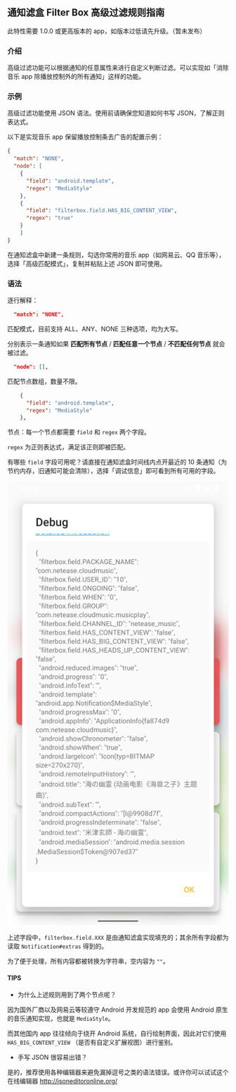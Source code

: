 ## 通知滤盒 Filter Box 高级过滤规则指南

此特性需要 1.0.0 或更高版本的 app，如版本过低请先升级。（暂未发布）

### 介绍

高级过滤功能可以根据通知的任意属性来进行自定义判断过滤。可以实现如「消除音乐 app 除播放控制外的所有通知」这样的功能。

### 示例

高级过滤功能使用 JSON 语法。使用前请确保您知道如何书写 JSON，了解正则表达式。

以下是实现音乐 app 保留播放控制条去广告的配置示例：

```JSON
{
  "match": "NONE",
  "node": [
    {
      "field": "android.template",
      "regex": "MediaStyle"
    },
    {
      "field": "filterbox.field.HAS_BIG_CONTENT_VIEW",
      "regex": "true"
    }
    ]
}
```

在通知滤盒中新建一条规则，勾选你常用的音乐 app（如网易云、QQ 音乐等），选择「高级匹配模式」，复制并粘贴上述 JSON 即可使用。

### 语法

逐行解释：
```JSON
  "match": "NONE",
```
匹配模式，目前支持 ALL、ANY、NONE 三种选项，均为大写。

分别表示一条通知如果 **匹配所有节点** / **匹配任意一个节点** / **不匹配任何节点** 就会被过滤。

```JSON
  "node": [],
```
匹配节点数组，数量不限。

```JSON
    {
      "field": "android.template",
      "regex": "MediaStyle"
    },
```
节点：每一个节点都需要 `field` 和 `regex` 两个字段。

`regex` 为正则表达式，满足该正则即被匹配。

有哪些 `field` 字段可用呢？请直接在通知滤盒时间线内点开最近的 10 条通知（为节约内存，旧通知可能会清除），选择「调试信息」即可看到所有可用的字段。

![调试信息界面](/img/screenshot_debug_zh.png)

上述字段中，`filterbox.field.XXX` 是由通知滤盒实现填充的；其余所有字段都为读取 `Notification#extras` 得到的。

为了便于处理，所有内容都被转换为字符串，空内容为 `""`。

#### TIPS

 - 为什么上述规则用到了两个节点呢？
 
 因为国外厂商以及网易云等较遵守 Android 开发规范的 app 会使用 Android 原生的音乐通知实现，也就是 `MediaStyle`。

而其他国内 app 往往倾向于绕开 Android 系统，自行绘制界面，因此对它们使用 `HAS_BIG_CONTENT_VIEW` （是否有自定义扩展视图）进行鉴别。

- 手写 JSON 很容易出错？

是的，推荐使用各种编辑器来避免漏掉逗号之类的语法错误。或许你可以试试这个在线编辑器 <http://jsoneditoronline.org/>
